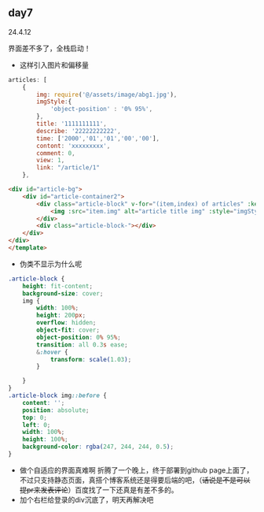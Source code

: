 ## day7
24.4.12

界面差不多了，全栈启动！
* 这样引入图片和偏移量
```js
articles: [
    {
        img: require('@/assets/image/abg1.jpg'),
        imgStyle:{
            'object-position' : '0% 95%',
        },
        title: '1111111111',
        describe: '22222222222',
        time: ['2000','01','01','00','00'],
        contont: 'xxxxxxxxx',
        comment: 0,
        view: 1,
        link: "/article/1"
    },
```
```html
<div id="article-bg">
    <div id="article-container2">
        <div class="article-block" v-for="(item,index) of articles" :key="'article'+index">
            <img :src="item.img" alt="article title img" :style="imgStyle">
        </div>
        <div class="article-block-"></div>
    </div>
</div>
</template>
```
* 伪类不显示为什么呢
```css
.article-block {
    height: fit-content;
    background-size: cover;
    img {
        width: 100%;
        height: 200px;
        overflow: hidden;
        object-fit: cover;
        object-position: 0% 95%; 
        transition: all 0.3s ease;
        &:hover {
            transform: scale(1.03); 
        }

    }
}
.article-block img::before {
    content: ''; 
    position: absolute; 
    top: 0; 
    left: 0;
    width: 100%; 
    height: 100%;
    background-color: rgba(247, 244, 244, 0.5); 
}
```
* 做个自适应的界面真难啊
折腾了一个晚上，终于部署到github page上面了，不过只支持静态页面，真搭个博客系统还是得要后端的吧，（~~话说是不是可以提pr来发表评论~~）百度找了一下还真是有差不多的。
* 加个右栏给登录的div沉底了，明天再解决吧